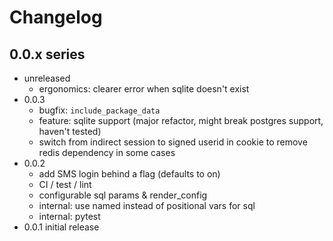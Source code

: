 # Changelog

## 0.0.x series

* unreleased
  - ergonomics: clearer error when sqlite doesn't exist
* 0.0.3
  - bugfix: `include_package_data`
  - feature: sqlite support (major refactor, might break postgres support, haven't tested)
  - switch from indirect session to signed userid in cookie to remove redis dependency in some cases
* 0.0.2
  - add SMS login behind a flag (defaults to on)
  - CI / test / lint
  - configurable sql params & render\_config
  - internal: use named instead of positional vars for sql
  - internal: pytest
* 0.0.1 initial release
